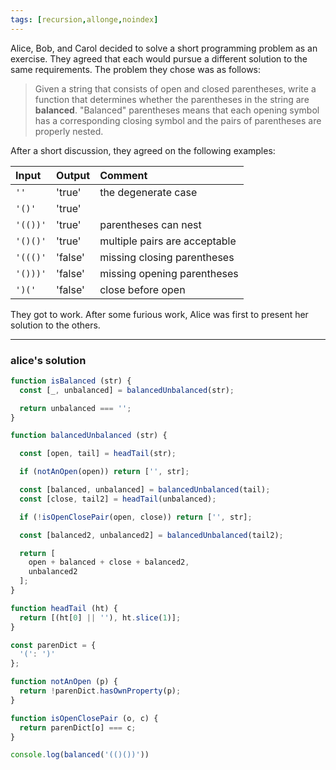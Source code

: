 ```yaml
---
tags: [recursion,allonge,noindex]
---
```


Alice, Bob, and Carol decided to solve a short programming problem as an exercise. They agreed that each would pursue a different solution to the same requirements. The problem they chose was as follows:

> Given a string that consists of open and closed parentheses, write a function that determines whether the parentheses in the string are **balanced**. "Balanced" parentheses means that each opening symbol has a corresponding closing symbol and the pairs of parentheses are properly nested.

After a short discussion, they agreed on the following examples:

|Input|Output|Comment|
|:----|:-----|:------|
|`''` |'true'  |the degenerate case|
|`'()'` |'true'  ||
|`'(())'`|'true'|parentheses can nest|
|`'()()'`|'true'|multiple pairs are acceptable|
|`'((()'`|'false'|missing closing parentheses|
|`'()))'`|'false'|missing opening parentheses|
|`')('`|'false'|close before open|

They got to work. After some furious work, Alice was first to present her solution to the others.

---

### alice's solution

```javascript
function isBalanced (str) {
  const [_, unbalanced] = balancedUnbalanced(str);

  return unbalanced === '';
}

function balancedUnbalanced (str) {

  const [open, tail] = headTail(str);

  if (notAnOpen(open)) return ['', str];

  const [balanced, unbalanced] = balancedUnbalanced(tail);
  const [close, tail2] = headTail(unbalanced);

  if (!isOpenClosePair(open, close)) return ['', str];

  const [balanced2, unbalanced2] = balancedUnbalanced(tail2);

  return [
    open + balanced + close + balanced2,
    unbalanced2
  ];
}

function headTail (ht) {
  return [(ht[0] || ''), ht.slice(1)];
}

const parenDict = {
  '(': ')'
};

function notAnOpen (p) {
  return !parenDict.hasOwnProperty(p);
}

function isOpenClosePair (o, c) {
  return parenDict[o] === c;
}

console.log(balanced('(()())'))
```
